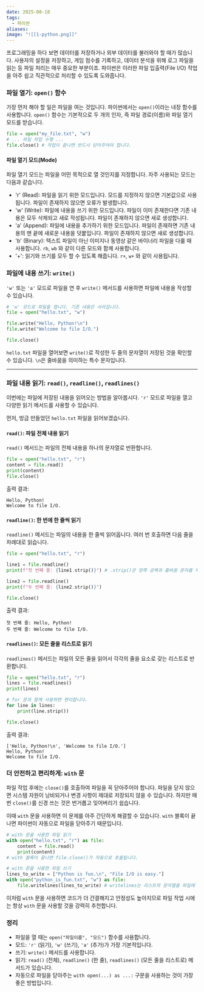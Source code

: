 ```yaml
---
date: 2025-08-18
tags:
  - 파이썬
aliases:
image: "![[1-python.png]]"
---
```

프로그래밍을 하다 보면 데이터를 저장하거나 외부 데이터를 불러와야 할 때가 많습니다. 사용자의 설정을 저장하고, 게임 점수를 기록하고, 데이터 분석을 위해 로그 파일을 읽는 등 파일 처리는 매우 중요한 부분이죠. 파이썬은 이러한 파일 입출력(File I/O) 작업을 아주 쉽고 직관적으로 처리할 수 있도록 도와줍니다.

### 파일 열기: `open()` 함수

가장 먼저 해야 할 일은 파일을 여는 것입니다. 파이썬에서는 `open()`이라는 내장 함수를 사용합니다. `open()` 함수는 기본적으로 두 개의 인자, 즉 파일 경로(이름)와 파일 열기 모드를 받습니다.

``` Python
file = open("my_file.txt", "w")
# ... 파일 작업 수행 ...
file.close() # 작업이 끝나면 반드시 닫아주어야 합니다.
```

#### 파일 열기 모드(Mode)

파일 열기 모드는 파일을 어떤 목적으로 열 것인지를 지정합니다. 자주 사용되는 모드는 다음과 같습니다.

- 'r' (Read): 파일을 읽기 위한 모드입니다. 모드를 지정하지 않으면 기본값으로 사용됩니다. 파일이 존재하지 않으면 오류가 발생합니다.
- 'w' (Write): 파일에 내용을 쓰기 위한 모드입니다. 파일이 이미 존재한다면 기존 내용은 모두 삭제되고 새로 작성됩니다. 파일이 존재하지 않으면 새로 생성합니다.
- 'a' (Append): 파일에 내용을 추가하기 위한 모드입니다. 파일이 존재하면 기존 내용의 맨 끝에 새로운 내용을 덧붙입니다. 파일이 존재하지 않으면 새로 생성합니다.  
- 'b' (Binary): 텍스트 파일이 아닌 이미지나 동영상 같은 바이너리 파일을 다룰 때 사용합니다. `rb`, `wb` 와 같이 다른 모드와 함께 사용합니다.
- '+': 읽기와 쓰기를 모두 할 수 있도록 해줍니다. `r+`, `w+` 와 같이 사용됩니다.

### 파일에 내용 쓰기: `write()`

 `'w'` 또는 `'a'` 모드로 파일을 연 후 `write()` 메서드를 사용하면 파일에 내용을 작성할 수 있습니다.

``` Python
# 'w' 모드로 파일을 엽니다. 기존 내용은 사라집니다.
file = open("hello.txt", "w")

file.write("Hello, Python!\n")
file.write("Welcome to file I/O.")

file.close()
```

`hello.txt` 파일을 열어보면 `write()`로 작성한 두 줄의 문자열이 저장된 것을 확인할 수 있습니다. `\n`은 줄바꿈을 의미하는 특수 문자입니다.

---

### 파일 내용 읽기: `read()`, `readline()`, `readlines()`

이번에는 파일에 저장된 내용을 읽어오는 방법을 알아봅시다. `'r'` 모드로 파일을 열고 다양한 읽기 메서드를 사용할 수 있습니다.

먼저, 방금 만들었던 `hello.txt` 파일을 읽어보겠습니다.

#### `read()`: 파일 전체 내용 읽기

`read()` 메서드는 파일의 전체 내용을 하나의 문자열로 반환합니다.

``` Python
file = open("hello.txt", "r")
content = file.read()
print(content)
file.close()
```

출력 결과:

```
Hello, Python!
Welcome to file I/O.
```

#### `readline()`: 한 번에 한 줄씩 읽기

`readline()` 메서드는 파일의 내용을 한 줄씩 읽어옵니다. 여러 번 호출하면 다음 줄을 차례대로 읽습니다.

``` Python
file = open("hello.txt", "r")

line1 = file.readline()
print(f"첫 번째 줄: {line1.strip()}") # .strip()은 양쪽 공백과 줄바꿈 문자를 제거합니다.

line2 = file.readline()
print(f"두 번째 줄: {line2.strip()}")

file.close()
```

출력 결과:

```
첫 번째 줄: Hello, Python!
두 번째 줄: Welcome to file I/O.
```

#### `readlines()`: 모든 줄을 리스트로 읽기

`readlines()` 메서드는 파일의 모든 줄을 읽어서 각각의 줄을 요소로 갖는 리스트로 반환합니다.

``` Python
file = open("hello.txt", "r")
lines = file.readlines()
print(lines)

# for 문과 함께 사용하면 편리합니다.
for line in lines:
    print(line.strip())

file.close()
```

출력 결과:

```
['Hello, Python!\n', 'Welcome to file I/O.']
Hello, Python!
Welcome to file I/O.
```

### 더 안전하고 편리하게: `with` 문

파일 작업 후에는 `close()`를 호출하여 파일을 꼭 닫아주어야 합니다. 파일을 닫지 않으면 시스템 자원이 낭비되거나 변경 사항이 제대로 저장되지 않을 수 있습니다. 하지만 매번 `close()`를 신경 쓰는 것은 번거롭고 잊어버리기 쉽습니다.

이때 `with` 문을 사용하면 이 문제를 아주 간단하게 해결할 수 있습니다. `with` 블록이 끝나면 파이썬이 자동으로 파일을 닫아주기 때문입니다.

``` Python
# with 문을 사용한 파일 읽기
with open("hello.txt", "r") as file:
    content = file.read()
    print(content)
# with 블록이 끝나면 file.close()가 자동으로 호출됩니다.

# with 문을 사용한 파일 쓰기
lines_to_write = ["Python is fun.\n", "File I/O is easy."]
with open("python_is_fun.txt", "w") as file:
    file.writelines(lines_to_write) # writelines는 리스트의 문자열을 파일에 씁니다.
```

이처럼 `with` 문을 사용하면 코드가 더 간결해지고 안정성도 높아지므로 파일 작업 시에는 항상 `with` 문을 사용할 것을 강력히 추천합니다.

### 정리

- 파일을 열 때는 `open("파일이름", "모드")` 함수를 사용합니다.
- 모드: `'r'` (읽기), `'w'` (쓰기), `'a'` (추가)가 가장 기본적입니다.
- 쓰기: `write()` 메서드를 사용합니다.
- 읽기: `read()` (전체), `readline()` (한 줄), `readlines()` (모든 줄을 리스트로) 메서드가 있습니다.
- 자동으로 파일을 닫아주는 `with open(...) as ...:` 구문을 사용하는 것이 가장 좋은 방법입니다.
